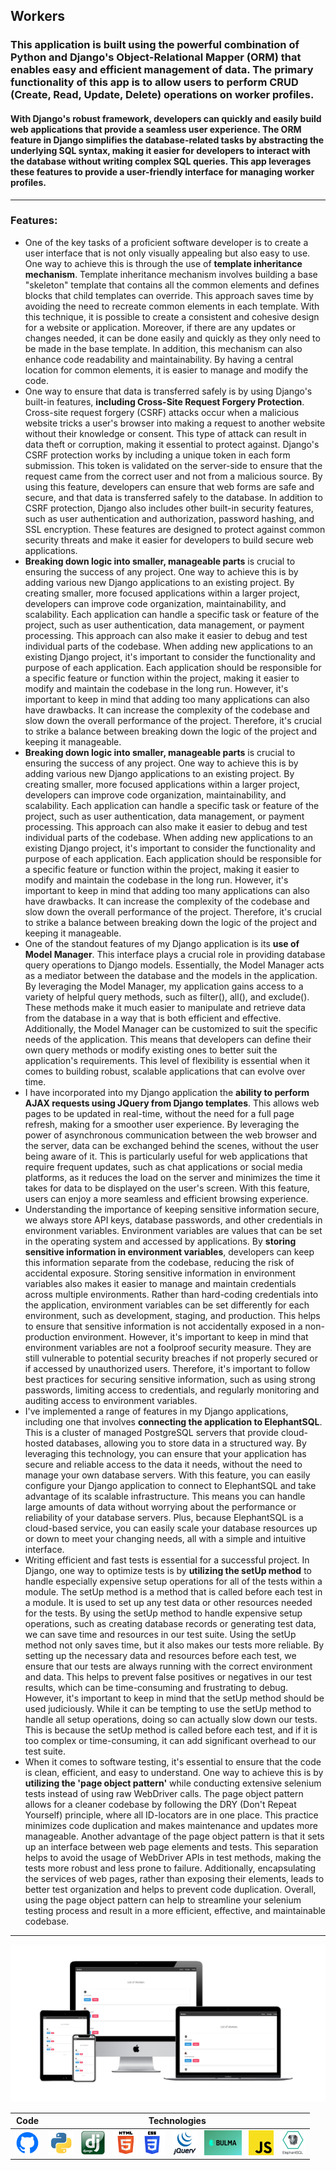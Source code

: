 ## Workers
### This application is built using the powerful combination of Python and Django's Object-Relational Mapper (ORM) that enables easy and efficient management of data. The primary functionality of this app is to allow users to perform CRUD (Create, Read, Update, Delete) operations on worker profiles. 

#### With Django's robust framework, developers can quickly and easily build web applications that provide a seamless user experience. The ORM feature in Django simplifies the database-related tasks by abstracting the underlying SQL syntax, making it easier for developers to interact with the database without writing complex SQL queries. This app leverages these features to provide a user-friendly interface for managing worker profiles.

--------------------------------------------------

### Features:
* One of the key tasks of a proficient software developer is to create a user interface that is not only visually appealing but also easy to use. One way to achieve this is through the use of **template inheritance mechanism**. Template inheritance mechanism involves building a base "skeleton" template that contains all the common elements and defines blocks that child templates can override. This approach saves time by avoiding the need to recreate common elements in each template. With this technique, it is possible to create a consistent and cohesive design for a website or application. Moreover, if there are any updates or changes needed, it can be done easily and quickly as they only need to be made in the base template. In addition, this mechanism can also enhance code readability and maintainability. By having a central location for common elements, it is easier to manage and modify the code.
* One way to ensure that data is transferred safely is by using Django's built-in features, **including Cross-Site Request Forgery Protection**. Cross-site request forgery (CSRF) attacks occur when a malicious website tricks a user's browser into making a request to another website without their knowledge or consent. This type of attack can result in data theft or corruption, making it essential to protect against. Django's CSRF protection works by including a unique token in each form submission. This token is validated on the server-side to ensure that the request came from the correct user and not from a malicious source. By using this feature, developers can ensure that web forms are safe and secure, and that data is transferred safely to the database. In addition to CSRF protection, Django also includes other built-in security features, such as user authentication and authorization, password hashing, and SSL encryption. These features are designed to protect against common security threats and make it easier for developers to build secure web applications.
* **Breaking down logic into smaller, manageable parts** is crucial to ensuring the success of any project. One way to achieve this is by adding various new Django applications to an existing project. By creating smaller, more focused applications within a larger project, developers can improve code organization, maintainability, and scalability. Each application can handle a specific task or feature of the project, such as user authentication, data management, or payment processing. This approach can also make it easier to debug and test individual parts of the codebase. When adding new applications to an existing Django project, it's important to consider the functionality and purpose of each application. Each application should be responsible for a specific feature or function within the project, making it easier to modify and maintain the codebase in the long run. However, it's important to keep in mind that adding too many applications can also have drawbacks. It can increase the complexity of the codebase and slow down the overall performance of the project. Therefore, it's crucial to strike a balance between breaking down the logic of the project and keeping it manageable.
* **Breaking down logic into smaller, manageable parts** is crucial to ensuring the success of any project. One way to achieve this is by adding various new Django applications to an existing project. By creating smaller, more focused applications within a larger project, developers can improve code organization, maintainability, and scalability. Each application can handle a specific task or feature of the project, such as user authentication, data management, or payment processing. This approach can also make it easier to debug and test individual parts of the codebase. When adding new applications to an existing Django project, it's important to consider the functionality and purpose of each application. Each application should be responsible for a specific feature or function within the project, making it easier to modify and maintain the codebase in the long run. However, it's important to keep in mind that adding too many applications can also have drawbacks. It can increase the complexity of the codebase and slow down the overall performance of the project. Therefore, it's crucial to strike a balance between breaking down the logic of the project and keeping it manageable.
* One of the standout features of my Django application is its **use of Model Manager**. This interface plays a crucial role in providing database query operations to Django models. Essentially, the Model Manager acts as a mediator between the database and the models in the application. By leveraging the Model Manager, my application gains access to a variety of helpful query methods, such as filter(), all(), and exclude(). These methods make it much easier to manipulate and retrieve data from the database in a way that is both efficient and effective. Additionally, the Model Manager can be customized to suit the specific needs of the application. This means that developers can define their own query methods or modify existing ones to better suit the application's requirements. This level of flexibility is essential when it comes to building robust, scalable applications that can evolve over time.
* I have incorporated into my Django application the **ability to perform AJAX requests using JQuery from Django templates**. This allows web pages to be updated in real-time, without the need for a full page refresh, making for a smoother user experience. By leveraging the power of asynchronous communication between the web browser and the server, data can be exchanged behind the scenes, without the user being aware of it. This is particularly useful for web applications that require frequent updates, such as chat applications or social media platforms, as it reduces the load on the server and minimizes the time it takes for data to be displayed on the user's screen. With this feature, users can enjoy a more seamless and efficient browsing experience.
* Understanding the importance of keeping sensitive information secure, we always store API keys, database passwords, and other credentials in environment variables. Environment variables are values that can be set in the operating system and accessed by applications. By **storing sensitive information in environment variables**, developers can keep this information separate from the codebase, reducing the risk of accidental exposure. Storing sensitive information in environment variables also makes it easier to manage and maintain credentials across multiple environments. Rather than hard-coding credentials into the application, environment variables can be set differently for each environment, such as development, staging, and production. This helps to ensure that sensitive information is not accidentally exposed in a non-production environment. However, it's important to keep in mind that environment variables are not a foolproof security measure. They are still vulnerable to potential security breaches if not properly secured or if accessed by unauthorized users. Therefore, it's important to follow best practices for securing sensitive information, such as using strong passwords, limiting access to credentials, and regularly monitoring and auditing access to environment variables.
* I've implemented a range of features in my Django applications, including one that involves **connecting the application to ElephantSQL**. This is a cluster of managed PostgreSQL servers that provide cloud-hosted databases, allowing you to store data in a structured way. By leveraging this technology, you can ensure that your application has secure and reliable access to the data it needs, without the need to manage your own database servers. With this feature, you can easily configure your Django application to connect to ElephantSQL and take advantage of its scalable infrastructure. This means you can handle large amounts of data without worrying about the performance or reliability of your database servers. Plus, because ElephantSQL is a cloud-based service, you can easily scale your database resources up or down to meet your changing needs, all with a simple and intuitive interface.
* Writing efficient and fast tests is essential for a successful project. In Django, one way to optimize tests is by **utilizing the setUp method** to handle especially expensive setup operations for all of the tests within a module. The setUp method is a method that is called before each test in a module. It is used to set up any test data or other resources needed for the tests. By using the setUp method to handle expensive setup operations, such as creating database records or generating test data, we can save time and resources in our test suite. Using the setUp method not only saves time, but it also makes our tests more reliable. By setting up the necessary data and resources before each test, we ensure that our tests are always running with the correct environment and data. This helps to prevent false positives or negatives in our test results, which can be time-consuming and frustrating to debug. However, it's important to keep in mind that the setUp method should be used judiciously. While it can be tempting to use the setUp method to handle all setup operations, doing so can actually slow down our tests. This is because the setUp method is called before each test, and if it is too complex or time-consuming, it can add significant overhead to our test suite.
* When it comes to software testing, it's essential to ensure that the code is clean, efficient, and easy to understand. One way to achieve this is by **utilizing the 'page object pattern'** while conducting extensive selenium tests instead of using raw WebDriver calls. The page object pattern allows for a cleaner codebase by following the DRY (Don't Repeat Yourself) principle, where all ID-locators are in one place. This practice minimizes code duplication and makes maintenance and updates more manageable. Another advantage of the page object pattern is that it sets up an interface between web page elements and tests. This separation helps to avoid the usage of WebDriver APIs in test methods, making the tests more robust and less prone to failure. Additionally, encapsulating the services of web pages, rather than exposing their elements, leads to better test organization and helps to prevent code duplication. Overall, using the page object pattern can help to streamline your selenium testing process and result in a more efficient, effective, and maintainable codebase.

--------------------------------------------------


![caption](https://github.com/mjaroszewski1979/workers-in/blob/main/workers.png)
  
  Code | Technologies
  ---- | ------------
[<img src="https://github.com/mjaroszewski1979/mjaroszewski1979/blob/main/github_g.png">](https://github.com/mjaroszewski1979/workers-postgres) | <img src="https://github.com/mjaroszewski1979/mjaroszewski1979/blob/main/python_g.png"> &nbsp; <img src="https://github.com/mjaroszewski1979/mjaroszewski1979/blob/main/django_g.png"> &nbsp; <img src="https://github.com/mjaroszewski1979/mjaroszewski1979/blob/main/html_g.png"> <img src="https://github.com/mjaroszewski1979/mjaroszewski1979/blob/main/css_g.png">  &nbsp; <img src="https://github.com/mjaroszewski1979/mjaroszewski1979/blob/main/jquery_g.png"> &nbsp; <img src="https://github.com/mjaroszewski1979/mjaroszewski1979/blob/main/bulma_g.png"> &nbsp; <img src="https://github.com/mjaroszewski1979/mjaroszewski1979/blob/main/js1.png"> &nbsp; <img src="https://github.com/mjaroszewski1979/mjaroszewski1979/blob/main/elephantsql.png">
